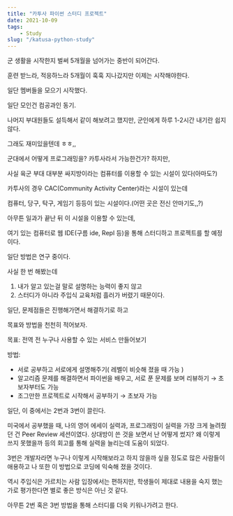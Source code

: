 ```yaml
---
title: "카투사 파이썬 스터디 프로젝트"
date: 2021-10-09
tags:
    - Study
slug: "/katusa-python-study"
---
```


군 생활을 시작한지 벌써 5개월을 넘어가는 중반이 되어간다.

훈련 받느라, 적응하느라 5개월이 훅훅 지나갔지만 이제는 시작해야한다.

일단 멤버들을 모으기 시작했다.

일단 모인건 컴공과인 동기.

나머지 부대원들도 설득해서 같이 해보려고 했지만, 군인에게 하루 1-2시간 내기란 쉽지 않다.

그래도 재미있을텐데 ㅎㅎ,,

군대에서 어떻게 프로그래밍을? 카투사라서 가능한건가? 하지만,

사실 육군 부대 대부분 싸지방이라는 컴퓨터를 이용할 수 있는 시설이 있다(아마도?)

카투사의 경우 CAC(Community Activity Center)라는 시설이 있는데

컴퓨터, 당구, 탁구, 게임기 등등이 있는 시설이다.(어떤 곳은 전신 안마기도,,?)

아무튼 일과가 끝난 뒤 이 시설을 이용할 수 있는데,

여기 있는 컴퓨터로 웹 IDE(구름 ide, Repl 등)을 통해 스터디하고 프로젝트를 할 예정이다.

일단 방법은 연구 중이다.

사실 한 번 해봤는데

1. 내가 알고 있는걸 말로 설명하는 능력이 좋지 않고
2. 스터디가 아니라 주입식 교육처럼 흘러가 버렸기 때문이다.

일단, 문제점들은 진행해가면서 해결하기로 하고

목표와 방법을 천천히 적어보자.

목표: 전역 전 누구나 사용할 수 있는 서비스 만들어보기

방법: 

- 서로 공부하고 서로에게 설명해주기( 레벨이 비슷해 졌을 때 가능 )
- 알고리즘 문제를 해결하면서 파이썬을 배우고, 서로 푼 문제를 보며 리뷰하기 → 초보자부터도 가능
- 조그만한 프로젝트로 시작해서 공부하기 → 초보자 가능

일단, 이 중에서는 2번과 3번이 끌린다.

미국에서 공부했을 때, 나의 영어 에세이 실력과, 프로그래밍이 실력을 가장 크게 늘려줬던 건 Peer Review 세션이였다. 상대방이 쓴 것을 보면서 난 어떻게 썼지? 왜 이렇게 쓰지 못했을까 등의 회고를 통해 실력을 늘리는데 도움이 되었다.

3번은 개발자라면 누구나 이렇게 시작해보라고 하지 않을까 싶을 정도로 많은 사람들이 애용하고 나 또한 이 방법으로 코딩에 익숙해 졌을 것이다.

역시 주입식은 가르치는 사람 입장에서는 편하지만, 학생들이 제대로 내용을 숙지 했는가로 평가한다면 별로 좋은 방식은 아닌 것 같다.

아무튼 2번 혹은 3번 방법을 통해 스터디를 더욱 키워나가려고 한다.